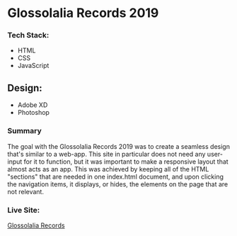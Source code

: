 # Glossolalia Records 2019



### Tech Stack:
* HTML
* CSS
* JavaScript

## Design:
* Adobe XD
* Photoshop

### Summary
The goal with the Glossolalia Records 2019 was to create a seamless design that's similar to a web-app. This site in particular does not need any user-input for it to function, but it was important to make a responsive layout that almost acts as an app. This was achieved by keeping all of the HTML "sections" that are needed in one index.html document, and upon clicking the navigation items, it displays, or hides, the elements on the page that are not relevant. 

### Live Site: 
[Glossolalia Records](http://glossolaliarecords.com)
